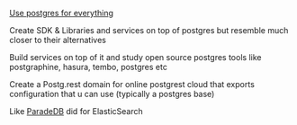 [Use postgres for everything](https://www.amazingcto.com/postgres-for-everything/)

Create SDK & Libraries and services on top of postgres but resemble much closer to their alternatives

Build services on top of it and study open source postgres tools like postgraphine, hasura, tembo, postgres etc

Create a Postg.rest domain for online postgrest cloud that exports configuration that u can use (typically a postgres base)

Like [ParadeDB](https://www.paradedb.com) did for ElasticSearch